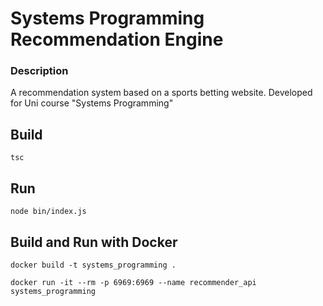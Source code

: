 # Systems Programming Recommendation Engine

### Description

A recommendation system based on a sports betting website. Developed for Uni course "Systems Programming"

## Build

`tsc`

## Run

`node bin/index.js`

## Build and Run with Docker

`docker build -t systems_programming .`

`docker run -it --rm -p 6969:6969 --name recommender_api systems_programming`

